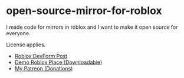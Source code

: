 # open-source-mirror-for-roblox
I made code for mirrors in roblox and I want to make it open source for everyone.

License applies.

- [Roblox DevForm Post](https://devforum.roblox.com/t/i-made-an-open-source-mirror-module-for-everyone/3731125)
- [Demo Roblox Place (Downloadable)](https://www.patreon.com/Shmekle)
- [My Patreon (Donations)](https://www.patreon.com/Shmekle)

